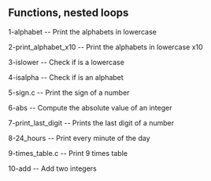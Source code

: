 Functions, nested loops
-------------------------

1-alphabet -- Print the alphabets in lowercase

2-print_alphabet_x10 -- Print the alphabets in lowercase x10

3-islower -- Check if is a lowercase

4-isalpha -- Check if is an alphabet

5-sign.c -- Print the sign of a number


6-abs -- Compute the absolute value of an integer


7-print_last_digit -- Prints the last digit of a number


8-24_hours -- Print every minute of the day


9-times_table.c -- Print 9 times table


10-add -- Add two integers


